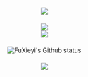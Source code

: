 <div style="display: flex; justify-content: center; margin-top: 20px;">
  <img src="https://github-profile-summary-cards.vercel.app/api/cards/profile-details?username=FuXieyi&theme=transparent" />
</div>

<div style="display: flex; justify-content: center; margin-top: 20px;">
  <img src="https://github-readme-streak-stats.herokuapp.com/?user=FuXieyi&theme=transparent&border=f2ecf3&stroke=868686&ring=c480d4&fire=c480d4&currStreakNum=868686&sideNums=868686&currStreakLabel=868686&sideLabels=868686&dates=868686" />
</div>

<div style="display: flex; justify-content: center; gap: 20px; flex-wrap: wrap;">
  <img src="https://github-readme-stats.vercel.app/api/top-langs?username=FuXieyi&layout=compact" />
</div>

<div style="display: flex; justify-content: center; margin-top: 20px;">
  <img src="https://github-readme-stats.vercel.app/api?username=FuXieyi&amp;theme=transparent&amp;border_color=f2ecf3&amp;text_color=868686&amp;icon_color=c480d4&amp;card_width=320&amp;show_icons=true&amp;disable_animations=true&amp;hide_rank=true&amp;hide_title=true&amp;hide=stars,commits&amp;show=prs_merged" alt="FuXieyi's Github status" />
</div>

<div style="display: flex; justify-content: center; margin-top: 20px;">
  <img src="https://github-profile-trophy.vercel.app/?username=FuXieyi&theme=flat&no-frame=true&row=1" />
</div>
